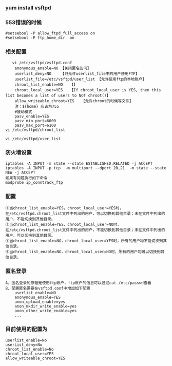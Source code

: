 ###  yum install vsftpd
### 553错误的时候
	#setsebool -P allow_ftpd_full_access on
	#setsebool -P ftp_home_dir  on 
### 相关配置
	   vi /etc/vsftpd/vsftpd.conf	
		anonymous_enable=NO	【关闭匿名访问】
		userlist_deny=NO	【只允许userlist_file中的用户使用FTP】
		userlist_file=/etc/vsftpd/user_list	【允许使用ftp的本地账户】
		chroot_list_enable=NO	【】
		chroot_local_user=YES	【If chroot_local_user is YES, then this list becomes a list of users to NOT chroot()】
		allow_writeable_chroot=YES   【允许chroot的时候写文件】
		注：${home} 应该为755
		#被动模式	
		pasv_enable=YES
		pasv_min_port=6000
		pasv_max_port=6100 
	vi /etc/vsftpd/chroot_list
	
	vi /etc/vsftpd/user_list
	
### 防火墙设置
	iptables -A INPUT -m state --state ESTABLISHED,RELATED -j ACCEPT
	iptables -A INPUT -p tcp  -m multiport --dport 20,21  -m state --state NEW -j ACCEPT
	如果有问题执行如下命令
	modprobe ip_conntrack_ftp
### 配置
	①当chroot_list_enable=YES，chroot_local_user=YES时，在/etc/vsftpd.chroot_list文件中列出的用户，可以切换到其他目录；未在文件中列出的用户，不能切换到其他目录。
	②当chroot_list_enable=YES，chroot_local_user=NO时，在/etc/vsftpd.chroot_list文件中列出的用户，不能切换到其他目录；未在文件中列出的用户，可以切换到其他目录。
	③当chroot_list_enable=NO，chroot_local_user=YES时，所有的用户均不能切换到其他目录。
	④当chroot_list_enable=NO，chroot_local_user=NO时，所有的用户均可以切换到其他目录。
### 匿名登录
	A、匿名登录的原理是使用ftp账户，ftp账户的信息可以通过cat /etc/passwd查看
	B、配置匿名需要在vsftpd.conf中增加如下配置
		userlist_enable=NO
		anonymous_enable=YES
		anon_upload_enable=yes
		anon_mkdir_write_enable=yes
		anon_other_write_enable=yes
		...
	

### 目前使用的配置为
	userlist_enable=No
	userList_deny=No
	chroot_list_enable=No
	chroot_local_user=YES
	allow_writeable_chroot=YES
